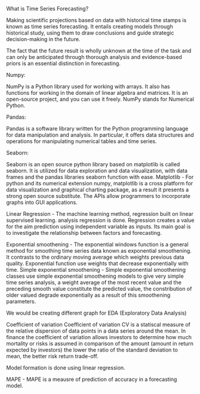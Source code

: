 What is Time Series Forecasting?

Making scientific projections based on data with historical time stamps is known as time series forecasting. It entails creating models through historical study, using them to draw conclusions and guide strategic decision-making in the future.

The fact that the future result is wholly unknown at the time of the task and can only be anticipated through thorough analysis and evidence-based priors is an essential distinction in forecasting.

Numpy:

NumPy is a Python library used for working with arrays. It also has functions for working in the domain of linear algebra and matrices. It is an open-source project, and you can use it freely. NumPy stands for Numerical Python.

Pandas:

Pandas is a software library written for the Python programming language for data manipulation and analysis. In particular, it offers data structures and operations for manipulating numerical tables and time series.

Seaborn:

Seaborn is an open source python library based on matplotlib is called seaborn. It is utilized for data exploration and data visualization, with data frames and the pandas libraries seaborn function with ease.
Matplotlib - For python and its numerical extension numpy, matplotlib is a cross platform for data visualization and graphical charting package, as a result it presents a strong open source substitute. The APIs allow programmers to incorporate graphs into GUI applications.

Linear Regression - The machine learning method, regression built on linear supervised learning. analysis regression is done. Regression creates a value for the aim prediction using independent variable as inputs. Its main goal is to investigate the relationship between factors and forecasting.

Exponential smoothening - The exponential windows function is a general method for smoothing time series data known as exponential smoothening. It contrasts to the ordinary moving average which weights previous data quality. Exponential function use weights that decrease exponentially with time.
Simple exponential smoothening - Simple exponential smoothening classes use simple exponential smoothening models to give very simple time series analysis, a weight average of the most recent value and the preceding smooth value constitute the predicted value, the constribution of older valued degrade exponentially as a result of this smoothening parameters.

We would be creating different graph for EDA (Exploratory Data Analysis)

Coefficient of variation
Coefficient of variation CV is a statiscal measure of the relative dispersion of data points in a data series around the mean. In finance the coefficient of variation allows investors to determine how much mortality or risks is assumed in comparison of the amount (amount in return expected by investors) the lower the ratio of the standard deviation to mean, the better risk return trade-off.

Model formation is done using linear regression.

MAPE - MAPE is a meausre of prediction of accuracy in a forecasting model.
